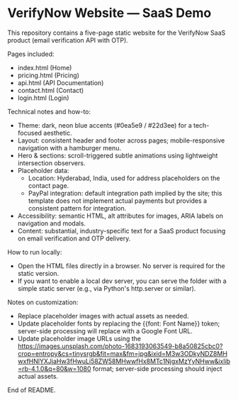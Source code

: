 # VerifyNow Website — SaaS Demo

This repository contains a five-page static website for the VerifyNow SaaS product (email verification API with OTP).

Pages included:
- index.html (Home)
- pricing.html (Pricing)
- api.html (API Documentation)
- contact.html (Contact)
- login.html (Login)

Technical notes and how-to:
- Theme: dark, neon blue accents (#0ea5e9 / #22d3ee) for a tech-focused aesthetic.
- Layout: consistent header and footer across pages; mobile-responsive navigation with a hamburger menu.
- Hero & sections: scroll-triggered subtle animations using lightweight intersection observers.
- Placeholder data:
  - Location: Hyderabad, India, used for address placeholders on the contact page.
  - PayPal integration: default integration path implied by the site; this template does not implement actual payments but provides a consistent pattern for integration.
- Accessibility: semantic HTML, alt attributes for images, ARIA labels on navigation and modals.
- Content: substantial, industry-specific text for a SaaS product focusing on email verification and OTP delivery.

How to run locally:
- Open the HTML files directly in a browser. No server is required for the static version.
- If you want to enable a local dev server, you can serve the folder with a simple static server (e.g., via Python's http.server or similar).

Notes on customization:
- Replace placeholder images with actual assets as needed.
- Update placeholder fonts by replacing the {{font: Font Name}} token; server-side processing will replace with a Google Font URL.
- Update placeholder image URLs using the https://images.unsplash.com/photo-1683193063549-b8a50825cbc0?crop=entropy&cs=tinysrgb&fit=max&fm=jpg&ixid=M3w3ODkyNDZ8MHwxfHNlYXJjaHw3fHwuLi58ZW58MHwwfHx8MTc1NjgxMzYyNHww&ixlib=rb-4.1.0&q=80&w=1080 format; server-side processing should inject actual assets.

End of README.